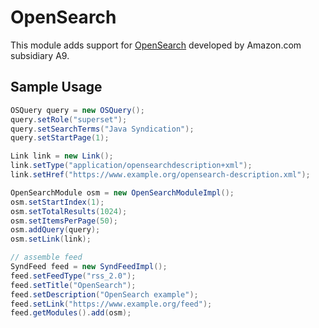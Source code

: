 # OpenSearch

This module adds support for
[OpenSearch](https://en.wikipedia.org/wiki/OpenSearch) developed by Amazon.com
subsidiary A9.

## Sample Usage

```java
OSQuery query = new OSQuery();
query.setRole("superset");
query.setSearchTerms("Java Syndication");
query.setStartPage(1);

Link link = new Link();
link.setType("application/opensearchdescription+xml");
link.setHref("https://www.example.org/opensearch-description.xml");

OpenSearchModule osm = new OpenSearchModuleImpl();
osm.setStartIndex(1);
osm.setTotalResults(1024);
osm.setItemsPerPage(50);
osm.addQuery(query);
osm.setLink(link);

// assemble feed
SyndFeed feed = new SyndFeedImpl();
feed.setFeedType("rss_2.0");
feed.setTitle("OpenSearch");
feed.setDescription("OpenSearch example");
feed.setLink("https://www.example.org/feed");
feed.getModules().add(osm);
```
